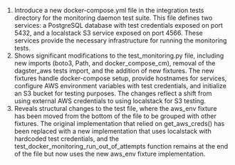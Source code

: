 1. Introduce a new docker-compose.yml file in the integration tests directory for the monitoring daemon test suite. This file defines two services: a PostgreSQL database with test credentials exposed on port 5432, and a localstack S3 service exposed on port 4566. These services provide the necessary infrastructure for running the monitoring tests.
2. Shows significant modifications to the test_monitoring.py file, including new imports (boto3, Path, and docker_compose_cm), removal of the dagster_aws tests import, and the addition of new fixtures. The new fixtures handle docker-compose setup, provide hostnames for services, configure AWS environment variables with test credentials, and initialize an S3 bucket for testing purposes. The changes reflect a shift from using external AWS credentials to using localstack for S3 testing.
3. Reveals structural changes to the test file, where the aws_env fixture has been moved from the bottom of the file to be grouped with other fixtures. The original implementation that relied on get_aws_creds() has been replaced with a new implementation that uses localstack with hardcoded test credentials, and the test_docker_monitoring_run_out_of_attempts function remains at the end of the file but now uses the new aws_env fixture implementation.
